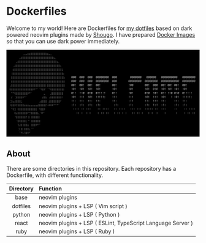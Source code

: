 # Dockerfiles
Welcome to my world! Here are Dockerfiles for [my dotfiles](https://github.com/tamago3keran/dotfiles) based on dark powered neovim plugins made by [Shougo](https://github.com/Shougo). I have prepared [Docker Images](https://hub.docker.com/repository/docker/tamago3keran/dotfiles/general) so that you can use dark power immediately.

<img src="https://raw.githubusercontent.com/tamago3keran/images/main/dotfiles/image_01.png">

## About
There are some directories in this repository. Each repository has a Dockerfile, with different functionality.

|Directory|Function|
|:--:|:--|
|base|neovim plugins|
|dotfiles|neovim plugins + LSP ( Vim script )|
|python|neovim plugins + LSP ( Python )|
|react|neovim plugins + LSP ( ESLint, TypeScript Language Server )|
|ruby|neovim plugins + LSP ( Ruby )|
